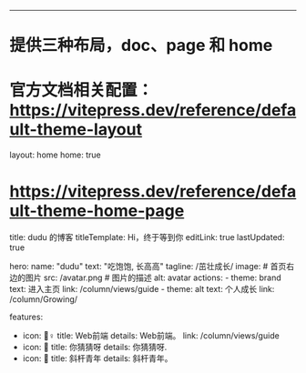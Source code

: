---
# 提供三种布局，doc、page 和 home
# 官方文档相关配置：https://vitepress.dev/reference/default-theme-layout
layout: home
home: true

# https://vitepress.dev/reference/default-theme-home-page
title: dudu 的博客
titleTemplate: Hi，终于等到你
editLink: true
lastUpdated: true

hero:
  name: "dudu"
  text: "吃饱饱, 长高高"
  tagline: /茁壮成长/
  image:
      # 首页右边的图片
      src: /avatar.png
      # 图片的描述
      alt: avatar
  actions:
    - theme: brand
      text: 进入主页
      link: /column/views/guide
    - theme: alt
      text: 个人成长
      link: /column/Growing/
  
features:
  - icon: 🤹♀️
    title: Web前端
    details: Web前端。
    link: /column/views/guide
  - icon: 🌟
    title: 你猜猜呀
    details: 你猜猜呀.
  - icon: 🧩
    title: 斜杆青年
    details: 斜杆青年。

